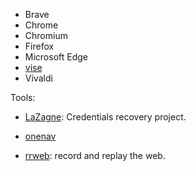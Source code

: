 - Brave
- Chrome
- Chromium
- Firefox
- Microsoft Edge
- [vise](https://github.com/kovidgoyal/vise)
- Vivaldi

Tools:

- [LaZagne](https://github.com/AlessandroZ/LaZagne#supported-software): Credentials recovery project.

- [onenav](https://github.com/helloxz/onenav)

- [rrweb](https://github.com/rrweb-io/rrweb): record and replay the web.
